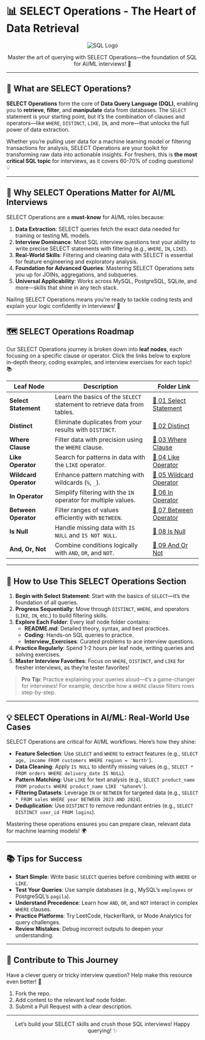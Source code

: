 # 📊 SELECT Operations - The Heart of Data Retrieval

<div align="center">
  <img src="https://img.shields.io/badge/SQL-4479A1?style=for-the-badge&logo=postgresql&logoColor=white" alt="SQL Logo" />
</div>

<p align="center">Master the art of querying with SELECT Operations—the foundation of SQL for AI/ML interviews! 🚀</p>

---

## 🌟 What are SELECT Operations?

**SELECT Operations** form the core of **Data Query Language (DQL)**, enabling you to **retrieve**, **filter**, and **manipulate** data from databases. The `SELECT` statement is your starting point, but it’s the combination of clauses and operators—like `WHERE`, `DISTINCT`, `LIKE`, `IN`, and more—that unlocks the full power of data extraction.

Whether you’re pulling user data for a machine learning model or filtering transactions for analysis, SELECT Operations are your toolkit for transforming raw data into actionable insights. For freshers, this is **the most critical SQL topic** for interviews, as it covers 60-70% of coding questions! 💡

---

## 🎯 Why SELECT Operations Matter for AI/ML Interviews

SELECT Operations are a **must-know** for AI/ML roles because:

1. **Data Extraction**: SELECT queries fetch the exact data needed for training or testing ML models.
2. **Interview Dominance**: Most SQL interview questions test your ability to write precise SELECT statements with filtering (e.g., `WHERE`, `IN`, `LIKE`).
3. **Real-World Skills**: Filtering and cleaning data with SELECT is essential for feature engineering and exploratory analysis.
4. **Foundation for Advanced Queries**: Mastering SELECT Operations sets you up for JOINs, aggregations, and subqueries.
5. **Universal Applicability**: Works across MySQL, PostgreSQL, SQLite, and more—skills that shine in any tech stack.

Nailing SELECT Operations means you’re ready to tackle coding tests and explain your logic confidently in interviews! 🌟

---

## 🗺️ SELECT Operations Roadmap

Our SELECT Operations journey is broken down into **leaf nodes**, each focusing on a specific clause or operator. Click the links below to explore in-depth theory, coding examples, and interview exercises for each topic! 📚

| Leaf Node | Description | Folder Link |
|-----------|-------------|-------------|
| **Select Statement** | Learn the basics of the `SELECT` statement to retrieve data from tables. | [📂 01 Select Statement](./01%20Select%20Statement) |
| **Distinct** | Eliminate duplicates from your results with `DISTINCT`. | [📂 02 Distinct](./02%20Distinct) |
| **Where Clause** | Filter data with precision using the `WHERE` clause. | [📂 03 Where Clause](./03%20Where%20Clause) |
| **Like Operator** | Search for patterns in data with the `LIKE` operator. | [📂 04 Like Operator](./04%20Like%20Operator) |
| **Wildcard Operator** | Enhance pattern matching with wildcards (`%`, `_`). | [📂 05 Wildcard Operator](./05%20Wildcard%20Operator) |
| **In Operator** | Simplify filtering with the `IN` operator for multiple values. | [📂 06 In Operator](./06%20In%20Operator) |
| **Between Operator** | Filter ranges of values efficiently with `BETWEEN`. | [📂 07 Between Operator](./07%20Between%20Operator) |
| **Is Null** | Handle missing data with `IS NULL` and `IS NOT NULL`. | [📂 08 Is Null](./08%20Is%20Null) |
| **And, Or, Not** | Combine conditions logically with `AND`, `OR`, and `NOT`. | [📂 09 And Or Not](./09%20And%20Or%20Not) |

---

## 🚀 How to Use This SELECT Operations Section

1. **Begin with Select Statement**: Start with the basics of `SELECT`—it’s the foundation of all queries.
2. **Progress Sequentially**: Move through `DISTINCT`, `WHERE`, and operators (`LIKE`, `IN`, etc.) to build filtering skills.
3. **Explore Each Folder**: Every leaf node folder contains:
   - **README.md**: Detailed theory, syntax, and best practices.
   - **Coding**: Hands-on SQL queries to practice.
   - **Interview_Exercises**: Curated problems to ace interview questions.
4. **Practice Regularly**: Spend 1-2 hours per leaf node, writing queries and solving exercises.
5. **Master Interview Favorites**: Focus on `WHERE`, `DISTINCT`, and `LIKE` for fresher interviews, as they’re tester favorites!

> **Pro Tip**: Practice explaining your queries aloud—it’s a game-changer for interviews! For example, describe how a `WHERE` clause filters rows step-by-step.

---

## 💡 SELECT Operations in AI/ML: Real-World Use Cases

SELECT Operations are critical for AI/ML workflows. Here’s how they shine:

- **Feature Selection**: Use `SELECT` and `WHERE` to extract features (e.g., `SELECT age, income FROM customers WHERE region = 'North'`).
- **Data Cleaning**: Apply `IS NULL` to identify missing values (e.g., `SELECT * FROM orders WHERE delivery_date IS NULL`).
- **Pattern Matching**: Use `LIKE` for text analysis (e.g., `SELECT product_name FROM products WHERE product_name LIKE '%phone%'`).
- **Filtering Datasets**: Leverage `IN` or `BETWEEN` for targeted data (e.g., `SELECT * FROM sales WHERE year BETWEEN 2023 AND 2024`).
- **Deduplication**: Use `DISTINCT` to remove redundant entries (e.g., `SELECT DISTINCT user_id FROM logins`).

Mastering these operations ensures you can prepare clean, relevant data for machine learning models! 🌍

---

## 📚 Tips for Success

- **Start Simple**: Write basic `SELECT` queries before combining with `WHERE` or `LIKE`.
- **Test Your Queries**: Use sample databases (e.g., MySQL’s `employees` or PostgreSQL’s `pagila`).
- **Understand Precedence**: Learn how `AND`, `OR`, and `NOT` interact in complex `WHERE` clauses.
- **Practice Platforms**: Try LeetCode, HackerRank, or Mode Analytics for query challenges.
- **Review Mistakes**: Debug incorrect outputs to deepen your understanding.

---

## 🤝 Contribute to This Journey

Have a clever query or tricky interview question? Help make this resource even better! 🌟
1. Fork the repo.
2. Add content to the relevant leaf node folder.
3. Submit a Pull Request with a clear description.

---

<div align="center">
  <p>Let’s build your SELECT skills and crush those SQL interviews! Happy querying! ✨</p>
</div>